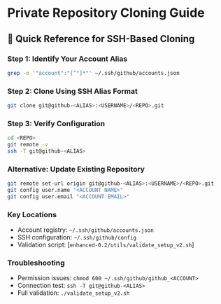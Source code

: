 # Private Repository Cloning Guide

## 🔐 Quick Reference for SSH-Based Cloning

### Step 1: Identify Your Account Alias
```bash
grep -o '"account":"[^"]*"' ~/.ssh/github/accounts.json
```

### Step 2: Clone Using SSH Alias Format
```bash
git clone git@github-<ALIAS>:<USERNAME>/<REPO>.git
```

### Step 3: Verify Configuration
```bash
cd <REPO>
git remote -v
ssh -T git@github-<ALIAS>
```

### Alternative: Update Existing Repository
```bash
git remote set-url origin git@github-<ALIAS>:<USERNAME>/<REPO>.git
git config user.name "<ACCOUNT NAME>"
git config user.email "<ACCOUNT EMAIL>"
```

### Key Locations
- Account registry: `~/.ssh/github/accounts.json`
- SSH configuration: `~/.ssh/github/config`
- Validation script: [`enhanced-0.2/utils/validate_setup_v2.sh`]

### Troubleshooting
- Permission issues: `chmod 600 ~/.ssh/github/github_<ACCOUNT>`
- Connection test: `ssh -T git@github-<ALIAS>`
- Full validation: `./validate_setup_v2.sh`